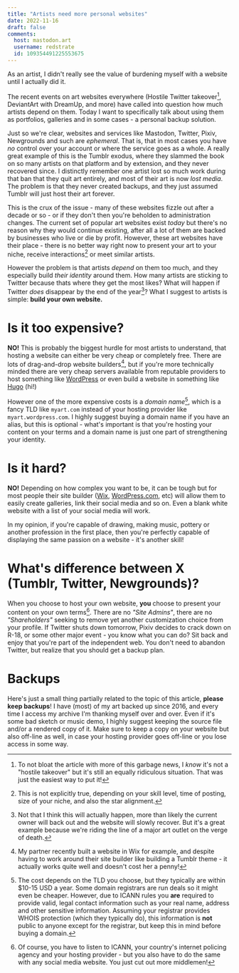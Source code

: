 ```yaml
---
title: "Artists need more personal websites"
date: 2022-11-16
draft: false
comments:
  host: mastodon.art
  username: redstrate
  id: 109354491225553675
---
```


As an artist, I didn't really see the value of burdening myself with a website until I actually did it.

<!--more-->

The recent events on art websites everywhere (Hostile Twitter takeover[^1], DeviantArt with DreamUp, and more) have called into question how much artists depend on them. Today I want to specifically talk about
using them as portfolios, galleries and in some cases - a personal backup solution. 

Just so we're clear, websites and services like Mastodon, Twitter, Pixiv, Newgrounds and such are _ephemeral_. That is, that in most cases you have _no_ control over your account or where the service goes as a whole. A really great example of this is the Tumblr exodus, where they slammed the book on so many artists on that platform and by extension, and they never recovered since. I distinctly remember one artist lost so much work during that ban that they quit art entirely, and most of their art is now _lost media_. The problem is that they never created backups, and they just assumed Tumblr will just host their art forever.

This is the crux of the issue - many of these websites fizzle out after a decade or so - or if they don't then you're beholden to administration changes. The current set of popular art websites exist _today_ but there's no reason why they would continue existing, after all a lot of them are backed by businesses who live or die by profit. However, these art websites have their place - there is no better way right now to present your art to your niche, receive interactions[^2] or meet similar artists.

However the problem is that artists _depend_ on them too much, and they especially build _their identity_ around them. How many artists are sticking to Twitter because thats where they get the most likes? What will happen if Twitter _does_ disappear by the end of the year[^3]? What I suggest to artists is simple: **build your own website.**

# Is it too expensive?

**NO!** This is probably the biggest hurdle for most artists to understand, that hosting a website can either be very cheap or completely free. There are lots of drag-and-drop website builders[^4], but if you're more technically minded there are very cheap servers available from reputable providers to host something like [WordPress](https://wordpress.org) or even build a website in something like [Hugo](https://gohugo.io) (hi!)

However one of the more expensive costs is a _domain name_[^5], which is a fancy TLD like `myart.com` instead of your hosting provider like `myart.wordpress.com`. I highly suggest buying a domain name if you have an alias, but this is optional - what's important is that you're hosting your content on your terms and a domain name is just one part of strengthening your identity.

# Is it hard?

**NO!** Depending on how complex you want to be, it can be tough but for most people their site builder ([Wix](https://www.wix.com), [WordPress.com](https://wordpress.com), etc) will allow them to easily create galleries, link their social media and so on. Even a blank white website with a list of your social media will work.

In my opinion, if you're capable of drawing, making music, pottery or another profession in the first place, then you're perfectly capable of displaying the same passion on a website - it's another skill!

# What's difference between X (Tumblr, Twitter, Newgrounds)?

When you choose to host your own website, **you** choose to present your content on your own terms[^6]. There are no _"Site Admins"_, there are no _"Shareholders"_ seeking to remove yet another customization choice from your profile. If Twitter shuts down tomorrow, Pixiv decides to crack down on R-18, or some other major event - you know what you can do? Sit back and enjoy that you're part of the independent web. You don't need to abandon Twitter, but realize that you should get a backup plan.

# Backups

Here's just a small thing partially related to the topic of this article, **please keep backups**! I have (most) of my art backed up since 2016, and every time I access my archive I'm thanking myself over and over. Even if it's some bad sketch or music demo, I highly suggest keeping the source file and/or a rendered copy of it. Make sure to keep a copy on your website but also off-line as well, in case your hosting provider goes off-line or you lose access in some way.

[^1]: To not bloat the article with more of this garbage news, I _know_ it's not a "hostile takeover" but it's still an equally ridiculous situation. That was just the easiest way to put it! 

[^2]: This is not explicitly true, depending on your skill level, time of posting, size of your niche, and also the star alignment.

[^3]: Not that I think this will actually happen, more than likely the current owner will back out and the website will slowly recover. But it's a great example because we're riding the line of a major art outlet on the verge of death.

[^4]: My partner recently built a website in Wix for example, and despite having to work around their 
site builder like building a Tumblr theme - it actually works quite well and doesn't cost her a penny!

[^5]: The cost depends on the TLD you choose, but they typically are within $10-15 USD a year. Some domain registrars are run deals so it might even be cheaper. However, due to ICANN rules you **are** required to provide valid, legal contact information such as your real name, address and other sensitive information. Assuming your registrar provides WHOIS protection (which they typically do), this information is **not** public to anyone except for the registrar, but keep this in mind before buying a domain.

[^6]: Of course, you have to listen to ICANN, your country's internet policing agency and your hosting provider - but you also have to do the same with any social media website. You just cut out more middlemen!
